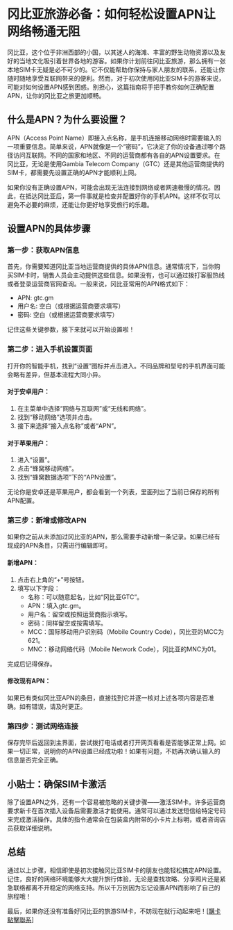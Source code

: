 # 冈比亚旅游必备：如何轻松设置APN让网络畅通无阻

冈比亚，这个位于非洲西部的小国，以其迷人的海滩、丰富的野生动物资源以及友好的当地文化吸引着世界各地的游客。如果你计划前往冈比亚旅游，那么拥有一张本地SIM卡无疑是必不可少的。它不仅能帮助你保持与家人朋友的联系，还能让你随时随地享受互联网带来的便利。然而，对于初次使用冈比亚SIM卡的游客来说，可能对如何设置APN感到困惑。别担心，这篇指南将手把手教你如何正确配置APN，让你的冈比亚之旅更加顺畅。

## 什么是APN？为什么要设置？

APN（Access Point Name）即接入点名称，是手机连接移动网络时需要输入的一项重要信息。简单来说，APN就像是一个“密码”，它决定了你的设备通过哪个路径访问互联网。不同的国家和地区、不同的运营商都有各自的APN设置要求。在冈比亚，无论是使用Gambia Telecom Company（GTC）还是其他运营商提供的SIM卡，都需要先设置正确的APN才能顺利上网。

如果你没有正确设置APN，可能会出现无法连接到网络或者网速极慢的情况。因此，在抵达冈比亚后，第一件事就是检查并配置好你的手机APN。这样不仅可以避免不必要的麻烦，还能让你更好地享受旅行的乐趣。

## 设置APN的具体步骤

### 第一步：获取APN信息

首先，你需要知道冈比亚当地运营商提供的具体APN信息。通常情况下，当你购买SIM卡时，销售人员会主动提供这些信息。如果没有，也可以通过拨打客服热线或者登录运营商官网查询。一般来说，冈比亚常用的APN格式如下：

- APN: gtc.gm
- 用户名: 空白（或根据运营商要求填写）
- 密码: 空白（或根据运营商要求填写）

记住这些关键参数，接下来就可以开始设置啦！

### 第二步：进入手机设置页面

打开你的智能手机，找到“设置”图标并点击进入。不同品牌和型号的手机界面可能会略有差异，但基本流程大同小异。

#### 对于安卓用户：
1. 在主菜单中选择“网络与互联网”或“无线和网络”。
2. 找到“移动网络”选项并点击。
3. 接下来选择“接入点名称”或者“APN”。

#### 对于苹果用户：
1. 进入“设置”。
2. 点击“蜂窝移动网络”。
3. 找到“蜂窝数据选项”下的“APN设置”。

无论你是安卓还是苹果用户，都会看到一个列表，里面列出了当前已保存的所有APN配置。

### 第三步：新增或修改APN

如果你之前从未添加过冈比亚的APN，那么需要手动新增一条记录。如果已经有现成的APN条目，只需进行编辑即可。

#### 新增APN：
1. 点击右上角的“+”号按钮。
2. 填写以下字段：
   - 名称：可以随意起名，比如“冈比亚GTC”。
   - APN：填入gtc.gm。
   - 用户名：留空或按照运营商指示填写。
   - 密码：同样留空或按需填写。
   - MCC：国际移动用户识别码（Mobile Country Code），冈比亚的MCC为621。
   - MNC：移动网络代码（Mobile Network Code），冈比亚的MNC为01。

完成后记得保存。

#### 修改现有APN：
如果已有类似冈比亚APN的条目，直接找到它并逐一核对上述各项内容是否准确。如有错误，请及时更正。

### 第四步：测试网络连接

保存完毕后返回到主界面，尝试拨打电话或者打开网页看看是否能够正常上网。如果一切正常，说明你的APN设置已经成功啦！如果有问题，不妨再次确认输入的信息是否完全正确。

## 小贴士：确保SIM卡激活

除了设置APN之外，还有一个容易被忽略的关键步骤——激活SIM卡。许多运营商要求新卡在首次插入设备后需要激活才能使用。通常可以通过发送短信给特定号码来完成激活操作。具体的指令通常会在包装盒内附带的小卡片上标明，或者咨询店员获取详细说明。

## 总结

通过以上步骤，相信即使是初次接触冈比亚SIM卡的朋友也能轻松搞定APN设置。记住，良好的网络环境能够大大提升旅行体验，无论是查找攻略、分享照片还是紧急联络都离不开稳定的网络支持。所以千万别因为忘记设置APN而影响了自己的旅程哦！

最后，如果你还没有准备好冈比亚的旅游SIM卡，不妨现在就行动起来吧！[[購卡點擊聯系](https://t.me/s/esim1088)]